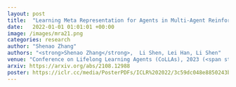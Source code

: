 ```yaml
---
layout: post
title:  "Learning Meta Representation for Agents in Multi-Agent Reinforcement Learning"
date:   2022-01-01 01:01:01 +00:00
image: /images/mra21.png
categories: research
author: "Shenao Zhang"
authors: "<strong>Shenao Zhang</strong>,  Li Shen, Lei Han, Li Shen"
venue: "Conference on Lifelong Learning Agents (CoLLAs), 2023 (<span style='color: red;'>oral</span>)"
arxiv: https://arxiv.org/abs/2108.12988
poster: https://iclr.cc/media/PosterPDFs/ICLR%202022/3c59dc048e8850243be8079a5c74d079.png
---
```


